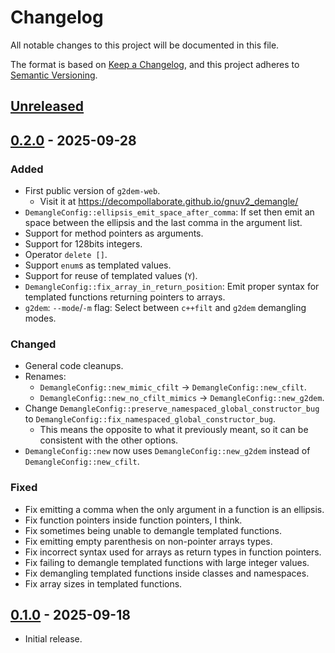 # Changelog

All notable changes to this project will be documented in this file.

The format is based on [Keep a Changelog](https://keepachangelog.com/en/1.1.0/),
and this project adheres to [Semantic Versioning](https://semver.org/spec/v2.0.0.html).

## [Unreleased]

## [0.2.0] - 2025-09-28

### Added

- First public version of `g2dem-web`.
  - Visit it at <https://decompollaborate.github.io/gnuv2_demangle/>
- `DemangleConfig::ellipsis_emit_space_after_comma`: If set then emit an space
  between the ellipsis and the last comma in the argument list.
- Support for method pointers as arguments.
- Support for 128bits integers.
- Operator `delete []`.
- Support `enum`s as templated values.
- Support for reuse of templated values (`Y`).
- `DemangleConfig::fix_array_in_return_position`: Emit proper syntax for
  templated functions returning pointers to arrays.
- `g2dem`: `--mode`/`-m` flag: Select between `c++filt` and `g2dem` demangling
  modes.

### Changed

- General code cleanups.
- Renames:
  - `DemangleConfig::new_mimic_cfilt` -> `DemangleConfig::new_cfilt`.
  - `DemangleConfig::new_no_cfilt_mimics` -> `DemangleConfig::new_g2dem`.
- Change `DemangleConfig::preserve_namespaced_global_constructor_bug` to
  `DemangleConfig::fix_namespaced_global_constructor_bug`.
  - This means the opposite to what it previously meant, so it can be
    consistent with the other options.
- `DemangleConfig::new` now uses `DemangleConfig::new_g2dem` instead of
  `DemangleConfig::new_cfilt`.

### Fixed

- Fix emitting a comma when the only argument in a function is an ellipsis.
- Fix function pointers inside function pointers, I think.
- Fix sometimes being unable to demangle templated functions.
- Fix emitting empty parenthesis on non-pointer arrays types.
- Fix incorrect syntax used for arrays as return types in function pointers.
- Fix failing to demangle templated functions with large integer values.
- Fix demangling templated functions inside classes and namespaces.
- Fix array sizes in templated functions.

## [0.1.0] - 2025-09-18

- Initial release.

[unreleased]: https://github.com/Decompollaborate/gnuv2_demangle/compare/0.2.0...main
[0.2.0]: https://github.com/Decompollaborate/gnuv2_demangle/compare/0.1.0...0.2.0
[0.1.0]: https://github.com/Decompollaborate/gnuv2_demangle/releases/tag/0.1.0
